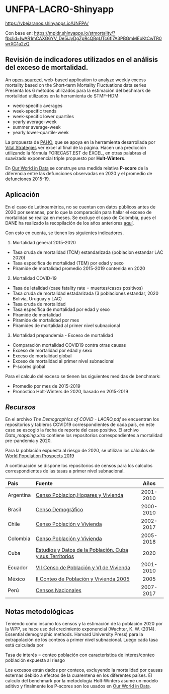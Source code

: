 # **UNFPA-LACRO-Shinyapp**

https://vbejaranos.shinyapps.io/UNFPA/

Con base en:
https://mpidr.shinyapps.io/stmortality/?fbclid=IwAR1mCAXG6YV_De5iJyDgZpRcQBqUTc6fl7A3PBGmMEoKtCwTR0wrXG1a2zQ

## Revisión de indicadores utilizados en el análisis del exceso de mortalidad.
An [open-sourced](https://journals.plos.org/plosone/article?id=10.1371/journal.pone.0246663#sec002), web-based application to analyze weekly excess mortality based on the Short-term Mortality Fluctuations data series
Presenta los 6 métodos utilizados para la estimación del bechmark de mortalidad utilizados en la herramienta de STMF-HDM: 
- week-specific averages
- week-specific trends
- week-specific lower quartiles
- yearly average-week
- summer average-week
- yearly lower-quartile-week 

La propuesta de [PAHO](https://iris.paho.org/handle/10665.2/52308), que se apoya en la herramienta desarrollada por [Vital Strategies](https://preventepidemics.org/covid19/resources/excess-mortality/) ver excel al final de la página. Hacen una predicción utilizando la fórmula FORECAST.EST de EXCEL, en otras palabras el suavizado exponencial triple propuesto por **Holt-Winters**.
  
En [Our World in Data](https://ourworldindata.org/excess-mortality-covid) se construye una medida relativa **P-score** de la diferencia entre las defunciones observadas en 2020 y el promedio de defunciones 2015-19.

## **Aplicación**

En el caso de Latinoamérica, no se cuentan con datos públicos antes de 2020 por semanas, por lo que la comparación para hallar el exceso de mortalidad se realiza en meses. Se excluye el caso de Colombia, pues el DANE ha realizado la recopilación de los años anteriores [aquí](https://www.dane.gov.co/index.php/estadisticas-por-tema/demografia-y-poblacion/informe-de-seguimiento-defunciones-por-covid-19).

Con esto en cuenta, se tienen los siguientes indicadores.

1. Mortalidad general 2015-2020
  - Tasa cruda de mortalidad (TCM) estandarizada (poblacion estandar LAC 2020)
  - Tasa especifica de mortalidad (TEM) por edad y sexo
  - Piramide de mortalidad promedio 2015-2019 contenida en 2020
2. Mortalidad COVID-19
  - Tasa de letalidad (case fatality rate = muertes/casos positivos)
  - Tasa cruda de mortalidad estadarizada (3 poblaciones estandar, 2020 Bolivia, Uruguay y LAC)
  - Tasa cruda de mortalidad
  - Tasa específica de mortalidad por edad y sexo
  - Piramide de mortalidad
  - Piramide de mortalidad por mes
  - Piramides de mortalidad al primer nivel subnacional
3. Mortalidad prepandemia - Exceso de mortalidad
  - Comparación mortalidad COVID19 contra otras causas 
  - Exceso de mortalidad por edad y sexo 
  - Exceso de mortalidad global
  - Exceso de mortalidad al primer nivel subnacional
  - P-scores global

Para el calculo del exceso se tienen las siguientes medidas de benchmark:
* Promedio por mes de 2015-2019
* Pronóstico Holt-Winters de 2020, basado en 2015-2019 

## *Recursos*
En el archivo *The Demographics of COVID - LACRO.pdf* se encuentran los repositorios y tableros COVID19 correspondientes de cada país, en este caso se escogió la fecha de reporte del caso positivo. El archivo *Data_mapping.xlsx* contiene los repositorios correspondientes a mortalidad pre-pandemia y 2020.

Para la población expuesta al riesgo de 2020, se utilizan los cálculos de [World Population Prospects 2019](https://population.un.org/wpp/Download/Standard/Population/)

A continuación se dispone los repositorios de censos para los calculos correspondientes de las tasas a primer nivel subnacional.

|Pais|Fuente|Años|
|:--|:--|:--:|
|Argentina|[Censo Poblacion,Hogares y Vivienda](https://redatam.indec.gob.ar/argbin/RpWebEngine.exe/PortalAction?BASE=CPV2010B)|2001-2010|
|Brasil|[Censo Demográfico](https://www.ibge.gov.br/estatisticas/sociais/populacao/9662-censo-demografico-2010.html?=&t=microdados)|2000-2010|
|Chile|[Censo Población y Vivienda](https://redatam-ine.ine.cl/redbin/RpWebEngine.exe/Portal?BASE=CENSO_2017&lang=esp)|2002-2017|
|Colombia|[Censo Población y Vivienda](http://systema59.dane.gov.co/bincol/RpWebEngine.exe/Portal?BASE=CNPVBASE4V2&lang=esp)|2005-2018|
|Cuba|[Estudios y Datos de la Población. Cuba y sus Territorios](http://www.onei.gob.cu/node/13818)|2020|
|Ecuador|[VII Censo de Población y VI de Vivienda](http://redatam.inec.gob.ec/cgibin/RpWebEngine.exe/PortalAction?BASE=CPV2010)|2001-2010|
|México|[II Conteo de Población y Vivienda 2005](https://www.inegi.org.mx/programas/ccpv/2005/)|2005|
|Perú|[Censos Nacionales](http://censos2017.inei.gob.pe/redatam/)|2007-2017|

## **Notas metodológicas**

Teniendo como insumo los censos y la estimación de la población 2020 por la WPP, se hace uso del crecimiento exponencial (Wachter, K. W. (2014). Essential demographic methods. Harvard University Press) para la extrapolación de los conteos a primer nivel subnacional. Luego cada tasa está calculada por 

Tasa de interés = conteo población con característica de interes/conteo población expuesta al riesgo

Los excesos están dados por conteos, excluyendo la mortalidad por causas externas debido a efectos de la cuarentena en los diferentes países. El calculo del benchmark por la metodología Holt-Winters asume un modelo aditivo y finalmente los P-scores son los usados en [Our World in Data](https://ourworldindata.org/excess-mortality-covid).
